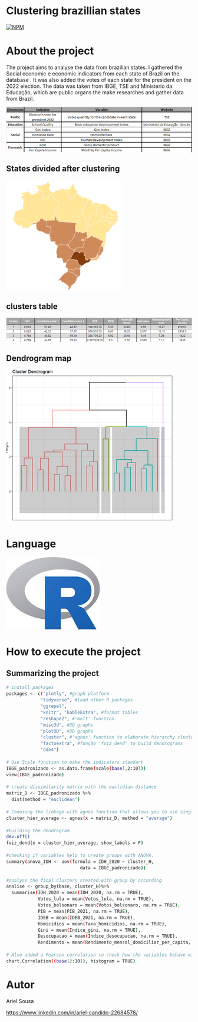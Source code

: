 # Clustering brazillian states 
[![NPM](https://img.shields.io/npm/l/react)]((https://github.com/arielcs309/Clustering-brazillian-states/blob/main/LICENSE))

# About the project

The project aims to analyse the data from brazilian states. I gathered the Social economic e economic indicators from each state of Brazil on the database . 
It was also added the votes of each state for the president on the 2022 election.
The data was taken from IBGE, TSE and Ministério da Educação, which are public organs the make researches and gather data from Brazil.

![Indicators](https://github.com/arielcs309/assets/blob/main/Indicators.png)


## States divided after clustering
![cluster](https://github.com/arielcs309/assets/blob/main/Brazil%20map.png)

## clusters table
![table 1](https://github.com/arielcs309/assets/blob/main/Table%20Clusters.png)

## Dendrogram map
![Dendrogram](https://github.com/arielcs309/assets/blob/main/dendrogram.png)

# Language
![R](https://github.com/arielcs309/assets/blob/main/R%20language.jpg)

# How to execute the project
## Summarizing the project
```bash
# install packages
packages <- c("plotly", #graph platform
             "tidyverse", #load other R packages
             "ggrepel", 
             "knitr", "kableExtra", #format tables
             "reshape2", #'melt' function
             "misc3d", #3D graphs
             "plot3D", #3D graphs
             "cluster", #'agnes' function to elaborate hierarchy cluster
             "factoextra", #função 'fviz_dend' to build dendrograms
             "ade4")

# Use Scale function to make the indicators standart
IBGE_padronizado <- as.data.frame(scale(base[,2:10]))
view(IBGE_padronizado)

# create dissimilarity matrix with the euclidian distance
matriz_D <- IBGE_padronizado %>% 
  dist(method = "euclidean")

# Choosing the linkage with agnes function that allows you to use single, average and complete linkage
cluster_hier_average <- agnes(x = matriz_D, method = "average")

#building the dendrogram
dev.off()
fviz_dend(x = cluster_hier_average, show_labels = F)

#checking if variables help to create groups with ANOVA.
summary(anova_IDH <- aov(formula = IDH_2020 ~ cluster_H,
                            data = IBGE_padronizado))

#analyse the final clusters created with group by according
analise <- group_by(base, cluster_H)%>%
  summarise(IDH_2020 = mean(IDH_2020, na.rm = TRUE),
            Votos_lula = mean(Votos_lula, na.rm = TRUE),
            Votos_bolsonaro = mean(Votos_bolsonaro, na.rm = TRUE),
            PIB = mean(PIB_2021, na.rm = TRUE),
            IDEB = mean(IDEB_2021, na.rm = TRUE),
            Homicidios = mean(Taxa_homicidios, na.rm = TRUE),
            Gini = mean(Indice_gini, na.rm = TRUE),
            Desocupacao = mean(Indice_desocupacao, na.rm = TRUE),
            Rendimento = mean(Rendimento_mensal_domiciliar_per_capita, na.rm = TRUE))

# Also added a Pearson correlation to check how the variables behave with each other
chart.Correlation((base[2:10]), histogram = TRUE)

```

# Autor

Ariel Sousa

https://www.linkedin.com/in/ariel-candido-22684578/
